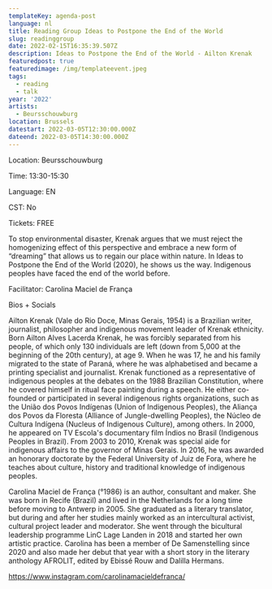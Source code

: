 ```yaml
---
templateKey: agenda-post
language: nl
title: Reading Group Ideas to Postpone the End of the World
slug: readinggroup
date: 2022-02-15T16:35:39.507Z
description: Ideas to Postpone the End of the World - Ailton Krenak
featuredpost: true
featuredimage: /img/templateevent.jpeg
tags:
  - reading
  - talk
year: '2022'
artists:
  - Beursschouwburg
location: Brussels
datestart: 2022-03-05T12:30:00.000Z
dateend: 2022-03-05T14:30:00.000Z
---
```

Location: Beursschouwburg

Time: 13:30-15:30

Language: EN

CST: No

Tickets: FREE

To stop environmental disaster, Krenak argues that we must reject the homogenizing effect of this perspective and embrace a new form of “dreaming” that allows us to regain our place within nature. In Ideas to Postpone the End of the World (2020), he shows us the way. Indigenous peoples have faced the end of the world before.

Facilitator: Carolina Maciel de França 

Bios + Socials

Ailton Krenak (Vale do Rio Doce, Minas Gerais, 1954) is a Brazilian writer, journalist, philosopher and indigenous movement leader of Krenak ethnicity. Born Ailton Alves Lacerda Krenak, he was forcibly separated from his people, of which only 130 individuals are left (down from 5,000 at the beginning of the 20th century), at age 9. When he was 17, he and his family migrated to the state of Paraná, where he was alphabetised and became a printing specialist and journalist. Krenak functioned as a representative of indigenous peoples at the debates on the 1988 Brazilian Constitution, where he covered himself in ritual face painting during a speech. He either co-founded or participated in several indigenous rights organizations, such as the União dos Povos Indígenas (Union of Indigenous Peoples), the Aliança dos Povos da Floresta (Alliance of Jungle-dwelling Peoples), the Núcleo de Cultura Indígena (Nucleus of Indigenous Culture), among others. In 2000, he appeared on TV Escola's documentary film Índios no Brasil (Indigenous Peoples in Brazil). From 2003 to 2010, Krenak was special aide for indigenous affairs to the governor of Minas Gerais. In 2016, he was awarded an honorary doctorate by the Federal University of Juiz de Fora, where he teaches about culture, history and traditional knowledge of indigenous peoples.

Carolina Maciel de França (°1986) is an author, consultant and maker. She was born in Recife (Brazil) and lived in the Netherlands for a long time before moving to Antwerp in 2005. She graduated as a literary translator, but during and after her studies mainly worked as an intercultural activist, cultural project leader and moderator. She went through the bicultural leadership programme LinC Lage Landen in 2018 and started her own artistic practice. Carolina has been a member of De Samenstelling since 2020 and also made her debut that year with a short story in the literary anthology AFROLIT, edited by Ebissé Rouw and Dalilla Hermans.

https://www.instagram.com/carolinamacieldefranca/
